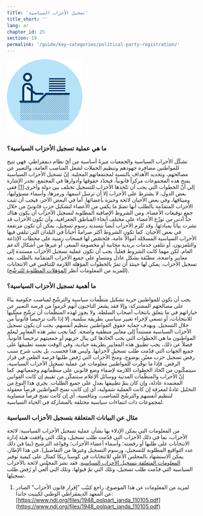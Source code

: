 ```yaml
---
title: 'تسجيل الأحزاب السياسية'
title_short: ''
lang: ar
chapter_id: 25
section: 19
permalink: '/guide/key-categories/political-party-registration/'
---
```


![تسجيل الأحزاب السياسية](/assets/images/inventory/categories/political-party-registration.png)

### ما هي عملية تسجيل الأحزاب السياسية؟

تشكّل الأحزاب السياسية والجمعيات ميزةً أساسية من أيّ نظام ديمقراطي. فهي تتيح للمواطنين مضافرة جهودهم وتنظيم الحملات لشغل المناصب العامة، والتعبير عن مصالحهم، وتحديد الأهداف بالنسبة لمجتمعاتهم المحلية. إنّ تسجيل الأحزاب السياسية يمنح هذه المجموعات مركزاً قانونياً، فيحدّد حقوقها وأدوارها في المجتمع. تجدر الإشارة إلى أنّ الخطوات التي يجب أن تتّخذها الأحزاب للتسجيل تختلف بين دولة وأخرى.[\[1\]](#footnote-1) ففي بعض الدول، لا يشترط على الأحزاب إلا أن ترسل اسمها، ورمزها، وأسماء مسؤوليها، وميثاقها، وفي بعض الأحيان لائحة وجيزة بأعضائها. أما في البعض الآخر، فيجب أن تثبت الأحزاب المتقدّمة بالطلب أنها تضمّ ما يكفي من الأعضاء لتشكيل حزبٍ قانونيّ من خلال جمع توقيعات الأعضاء. ومن الشروط الإضافية المطلوبة لتسجيل الأحزاب أن يكون هناك حدٌّ أدنى من توزّع الأعضاء على مختلف أنحاء المناطق الجغرافية، وأن تكون الأحزاب قد نشرت بياناً بمبادئها. وقد تُلزم الأحزاب أيضاً بتسديد رسوم تسجيل، يمكن أن تكون مرتفعة في بعض الأحيان. كما تكون الشروط أكثر صرامةً أحياناً في البلدان التي تتلقى فيها الأحزاب السياسية المسجّلة أموالاً عامة، فتُخصّص لها فسحات زمنية على محطات الإذاعة والتلفزيون، أو تتلقى خدمات بريدية مجانية أو مخصومة السعر، أو غيرها من أشكال الدعم العام. لكن مهما كانت الشروط فعلياً، يجب أن تكون عملية تسجيل الأحزاب مستندة إلى معايير واضحة، مطبّقة بشكل عادل ومتساوٍ على جميع الأحزاب المتقدّمة بالطلب. بعد تسجيل الأحزاب، يمكن لها حينئذ أن تمرّ بالخطوات المؤهلة اللازمة للتنافس في الانتخابات (للمزيد من المعلومات أنظر [المؤهلات المطلوبة للترشّح](/ar/guide/key-categories/ballot-qualification/)).

### ما أهمية تسجيل الأحزاب السياسية؟

يجب أن تكون للمواطنين حرية تشكيل منظّمات سياسية والترشّح لمناصب حكومية بناءً على مصالحهم المشتركة، وإلا فقد يشعر الناخبون أنهم حُرموا من فرصة التعبير عن خياراتهم في ما يتعلق بانتخاب أصحاب السلطة. ولا يجوز لهذه المنظّمات أن ترشّح ممثّليها للانتخابات، أو تسعى لإجراء تغيير سياسي بطريقة سلمية، إلا إذا نالت ترخيصاً قانونياً من خلال التسجيل. وبهدف حماية حقوق المواطنين بتنظيم أنفسهم، يجب أن يكون تسجيل الأحزاب السياسية مستنداً إلى معايير منطقية واضحة. كما يجب نشر هذه المعايير ليعلم المواطنون ما هي الخطوات التي يجب اتّخاذها كي ينال حزبهم أو جمعيتهم ترخيصاً قانونياً. فضلاً عن ذلك، يجب تطبيق هذه المعايير بطريقة حيادية، وفي الوقت نفسه تطبيقها على جميع الجهات التي قدّمت طلب تسجيلٍ لأحزابها. وليس هذا فحسب، بل يجب شرح سبب رفض تسجيل حزب معيّن بوضوح، ومنح الأحزاب التي رُفض طلبها فرصة الطعن في قرار الرفض. فإذا ما توفّرت للمواطنين معلومات عن عملية تسجيل الأحزاب السياسية، سيتمكّنون من اتّخاذ الخطوات اللازمة لإضفاء وضع قانوني على منظّماتهم وجمعياتهم. كما إنّ الأحزاب والمنظّمات المدنية ووسائل الإعلام ستتمكّن من تقييم إن كانت القوانين المعتمدة عادلة، وإن كان يتمّ تطبيقها بعدل على جميع الطلبات. يجري هذا النوع من التحليل عادةً لمعرفة إن كانت العملية شمولية، أي إن كانت تمنح المواطنين فرصاً معقولة لتنظيم أنفسهم والترشّح للمناصب، وتنافسية، أي إن كانت تمنح فرصاً متساوية لمجموعات ذات انتماءات سياسية مختلفة بالمشاركة في الحياة السياسية.

### مثال عن البيانات المتعلقة بتسجيل الأحزاب السياسية

من المعلومات التي يمكن الإدلاء بها بشأن عملية تسجيل الأحزاب السياسية: لائحة الأحزاب، بما في ذلك الأحزاب التي قدّمت طلب تسجيل، وتلك التي وافقت هيئة إدارة الانتخابات على طلبها أو رفضته؛ وأسماء أعضاء الأحزاب؛ وقواعد الترشيح (بما في ذلك عدد التواقيع المطلوبة للتسجيل، ورسوم التسجيل وغيرها من التفاصيل). في هذا الإطار، يمكن الاستشهاد بالمجلس الأعلى للانتخابات في كوستا ريكا كمثال على كيفية توفير [المعلومات المتعلقة بتسجيل الأحزاب السياسية](http://www.tse.go.cr/info_partidos.htm). فقد نشر المجلس لائحة بالأحزاب السياسية التي قدّمت طلب تسجيل، وتلك التي تمّ قبولها، وتلك التي أُلغي أو رُفض طلب تسجيلها.

1.  [](#reference-1)لمزيد من المعلومات عن هذا الموضوع، راجع كتيّب "إقرار قانون الأحزاب" الصادر عن المعهد الديمقراطي الوطني لكينيث جاندا: [https://www.ndi.org/files/1948_polpart_janda_110105.pdf](https://www.ndi.org/files/1948_polpart_janda_110105.pdf)
